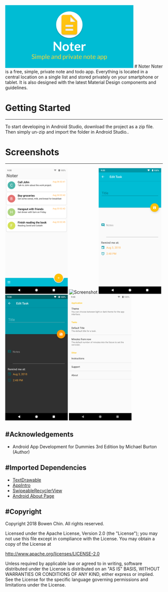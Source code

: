 <img src="screenshots/Noter-feature-graphic.png" height="200" alt="Banner"/> 
# Noter
Noter is a free, simple, private note and todo app. Everything is located in a central location on a single list and stored privately on your smartphone or tablet. It is also designed with the latest Material Design components and guidelines.

# Getting Started
--------------
To start developing in Android Studio, download the project as a zip file. Then simply un-zip and import the folder in Android Studio..

# Screenshots
--------------
<img src="screenshots/screenshot_list_light.png" height="400" alt="Screenshot"/> 
<img src="screenshots/screenshot_list_dark" height="400" alt="Screenshot"/> 
<img src="screenshots/screenshot_edit_light.png" height="400" alt="Screenshot"/> 
<img src="screenshots/screenshot_edit_dark.png" height="400" alt="Screenshot"/> 
<img src="screenshots/screenshot_settings_light.png" height="400" alt="Screenshot"/> 

#Acknowledgements
--------------
* Android App Development for Dummies 3rd Edition by Michael Burton (Author)

#Imported Dependencies
--------------
* [TextDrawable](https://github.com/amulyakhare/TextDrawable)
* [AppIntro](https://github.com/apl-devs/AppIntro)
* [SwipeableRecyclerView](https://github.com/brnunes/SwipeableRecyclerView)
* [Android About Page](https://github.com/medyo/android-about-page)

#Copyright
--------------
Copyright 2018 Bowen Chin. All rights reserved. 

Licensed under the Apache License, Version 2.0 (the "License");
you may not use this file except in compliance with the License.
You may obtain a copy of the License at

   http://www.apache.org/licenses/LICENSE-2.0

Unless required by applicable law or agreed to in writing, software
distributed under the License is distributed on an "AS IS" BASIS,
WITHOUT WARRANTIES OR CONDITIONS OF ANY KIND, either express or implied.
See the License for the specific language governing permissions and
limitations under the License.
